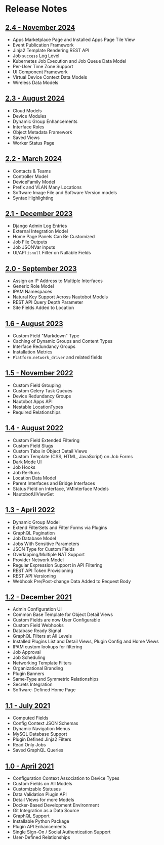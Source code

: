 # Release Notes

## [2.4 - November 2024](version-2.4.md)

- Apps Marketplace Page and Installed Apps Page Tile View
- Event Publication Framework
- Jinja2 Template Rendering REST API
- Job `success` Log Level
- Kubernetes Job Execution and Job Queue Data Model
- Per-User Time Zone Support
- UI Component Framework
- Virtual Device Context Data Models
- Wireless Data Models

## [2.3 - August 2024](version-2.3.md)

- Cloud Models
- Device Modules
- Dynamic Group Enhancements
- Interface Roles
- Object Metadata Framework
- Saved Views
- Worker Status Page

## [2.2 - March 2024](version-2.2.md)

- Contacts & Teams
- Controller Model
- DeviceFamily Model
- Prefix and VLAN Many Locations
- Software Image File and Software Version models
- Syntax Highlighting

## [2.1 - December 2023](version-2.1.md)

- Django Admin Log Entries
- External Integration Model
- Home Page Panels Can Be Customized
- Job File Outputs
- Job JSONVar inputs
- UI/API `isnull` Filter on Nullable Fields

## [2.0 - September 2023](version-2.0.md)

- Assign an IP Address to Multiple Interfaces
- Generic Role Model
- IPAM Namespaces
- Natural Key Support Across Nautobot Models
- REST API Query Depth Parameter
- Site Fields Added to Location

## [1.6 - August 2023](version-1.6.md)

- Custom Field "Markdown" Type
- Caching of Dynamic Groups and Content Types
- Interface Redundancy Groups
- Installation Metrics
- `Platform.network_driver` and related fields

## [1.5 - November 2022](version-1.5.md)

- Custom Field Grouping
- Custom Celery Task Queues
- Device Redundancy Groups
- Nautobot Apps API
- Nestable LocationTypes
- Required Relationships

## [1.4 - August 2022](version-1.4.md)

- Custom Field Extended Filtering
- Custom Field Slugs
- Custom Tabs in Object Detail Views
- Custom Template (CSS, HTML, JavaScript) on Job Forms
- Dark Mode UI
- Job Hooks
- Job Re-Runs
- Location Data Model
- Parent Interfaces and Bridge Interfaces
- Status Field on Interface, VMInterface Models
- NautobotUIViewSet

## [1.3 - April 2022](version-1.3.md)

- Dynamic Group Model
- Extend FilterSets and Filter Forms via Plugins
- GraphQL Pagination
- Job Database Model
- Jobs With Sensitive Parameters
- JSON Type for Custom Fields
- Overlapping/Multiple NAT Support
- Provider Network Model
- Regular Expression Support in API Filtering
- REST API Token Provisioning
- REST API Versioning
- Webhook Pre/Post-change Data Added to Request Body

## [1.2 - December 2021](version-1.2.md)

- Admin Configuration UI
- Common Base Template for Object Detail Views
- Custom Fields are now User Configurable
- Custom Field Webhooks
- Database Ready Signal
- GraphQL Filters at All Levels
- Installed Plugins List and Detail Views, Plugin Config and Home Views
- IPAM custom lookups for filtering
- Job Approval
- Job Scheduling
- Networking Template Filters
- Organizational Branding
- Plugin Banners
- Same-Type and Symmetric Relationships
- Secrets Integration
- Software-Defined Home Page

## [1.1 - July 2021](version-1.1.md)

- Computed Fields
- Config Context JSON Schemas
- Dynamic Navigation Menus
- MySQL Database Support
- Plugin Defined Jinja2 Filters
- Read Only Jobs
- Saved GraphQL Queries

## [1.0 - April 2021](version-1.0.md)

- Configuration Context Association to Device Types
- Custom Fields on All Models
- Customizable Statuses
- Data Validation Plugin API
- Detail Views for more Models
- Docker-Based Development Environment
- Git Integration as a Data Source
- GraphQL Support
- Installable Python Package
- Plugin API Enhancements
- Single Sign-On / Social Authentication Support
- User-Defined Relationships
